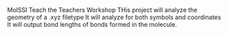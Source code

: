 MolSSI Teach the Teachers Workshop
THis project will analyze the geometry of a .xyz filetype
It will analyze for both symbols and coordinates
It will output bond lengths of bonds formed in the molecule.
